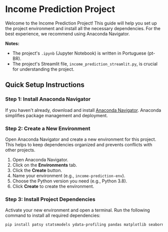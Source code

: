 # Income Prediction Project

Welcome to the Income Prediction Project! This guide will help you set up the project environment and install all the necessary dependencies. For the best experience, we recommend using Anaconda Navigator.

**Notes:**
- The project's `.ipynb` (Jupyter Notebook) is written in Portuguese (pt-BR).
- The project's Streamlit file, `income_prediction_streamlit.py`, is crucial for understanding the project.

## Quick Setup Instructions

### Step 1: Install Anaconda Navigator

If you haven't already, download and install [Anaconda Navigator](https://www.anaconda.com/products/distribution). Anaconda simplifies package management and deployment.

### Step 2: Create a New Environment

Open Anaconda Navigator and create a new environment for this project. This helps to keep dependencies organized and prevents conflicts with other projects.

1. Open Anaconda Navigator.
2. Click on the **Environments** tab.
3. Click the **Create** button.
4. Name your environment (e.g., `income-prediction-env`).
5. Choose the Python version you need (e.g., Python 3.8).
6. Click **Create** to create the environment.

### Step 3: Install Project Dependencies

Activate your new environment and open a terminal. Run the following command to install all required dependencies:

```bash
pip install patsy statsmodels ydata-profiling pandas matplotlib seaborn numpy streamlit scikit-learn

